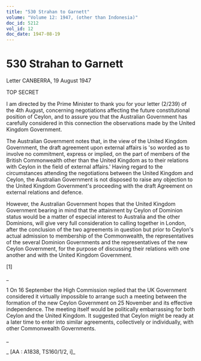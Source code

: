 ```yaml
---
title: "530 Strahan to Garnett"
volume: "Volume 12: 1947, (other than Indonesia)"
doc_id: 5212
vol_id: 12
doc_date: 1947-08-19
---
```


# 530 Strahan to Garnett

Letter CANBERRA, 19 August 1947

TOP SECRET

I am directed by the Prime Minister to thank you for your letter (2/239) of the 4th August, concerning negotiations affecting the future constitutional position of Ceylon, and to assure you that the Australian Government has carefully considered in this connection the observations made by the United Kingdom Government.

The Australian Government notes that, in the view of the United Kingdom Government, the draft agreement upon external affairs is 'so worded as to involve no commitment, express or implied, on the part of members of the British Commonwealth other than the United Kingdom as to their relations with Ceylon in the field of external affairs.' Having regard to the circumstances attending the negotiations between the United Kingdom and Ceylon, the Australian Government is not disposed to raise any objection to the United Kingdom Government's proceeding with the draft Agreement on external relations and defence.

However, the Australian Government hopes that the United Kingdom Government bearing in mind that the attainment by Ceylon of Dominion status would be a matter of especial interest to Australia and the other Dominions, will give very full consideration to calling together in London, after the conclusion of the two agreements in question but prior to Ceylon's actual admission to membership of the Commonwealth, the representatives of the several Dominion Governments and the representatives of the new Ceylon Government, for the purpose of discussing their relations with one another and with the United Kingdom Government.

[1]

_

1 On 16 September the High Commission replied that the UK Government considered it virtually impossible to arrange such a meeting between the formation of the new Ceylon Government on 25 November and its effective independence. The meeting itself would be politically embarrassing for both Ceylon and the United Kingdom. It suggested that Ceylon might be ready at a later time to enter into similar agreements, collectively or individually, with other Commonwealth Governments.

_

_ [AA : A1838, TS160/1/2, i]_
